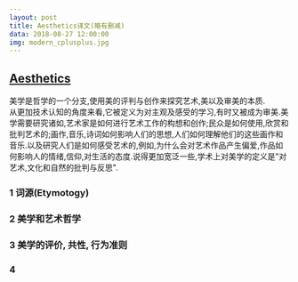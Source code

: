 ```yaml
---
layout: post
title: Aesthetics译文(略有删减)
data: 2018-08-27 12:00:00
img: modern_cplusplus.jpg
---
```

## [Aesthetics](https://en.wikipedia.org/wiki/Aesthetics)   
美学是哲学的一个分支,使用美的评判与创作来探究艺术,美以及审美的本质.    
从更加技术认知的角度来看,它被定义为对主观及感受的学习,有时又被成为审美.美学需要研究诸如,艺术家是如何进行艺术工作的构想和创作;民众是如何使用,欣赏和批判艺术的;画作,音乐,诗词如何影响人们的思想,人们如何理解他们的这些画作和音乐.以及研究人们是如何感受艺术的,例如,为什么会对艺术作品产生偏爱,作品如何影响人的情绪,信仰,对生活的态度.说得更加宽泛一些,学术上对美学的定义是"对艺术,文化和自然的批判与反思".  
### 1 词源(Etymotogy)   

### 2 美学和艺术哲学

### 3 美学的评价, 共性, 行为准则

### 4